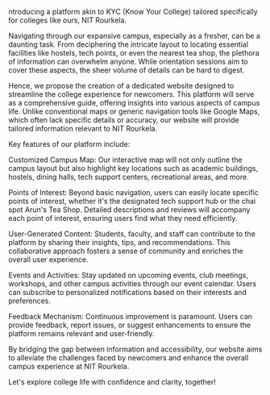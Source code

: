 ntroducing a platform akin to KYC (Know Your College) tailored specifically for colleges like ours, NIT Rourkela.

Navigating through our expansive campus, especially as a fresher, can be a daunting task. From deciphering the intricate layout to locating essential facilities like hostels, tech points, or even the nearest tea shop, the plethora of information can overwhelm anyone. While orientation sessions aim to cover these aspects, the sheer volume of details can be hard to digest.

Hence, we propose the creation of a dedicated website designed to streamline the college experience for newcomers. This platform will serve as a comprehensive guide, offering insights into various aspects of campus life. Unlike conventional maps or generic navigation tools like Google Maps, which often lack specific details or accuracy, our website will provide tailored information relevant to NIT Rourkela.

Key features of our platform include:

Customized Campus Map: Our interactive map will not only outline the campus layout but also highlight key locations such as academic buildings, hostels, dining halls, tech support centers, recreational areas, and more.

Points of Interest: Beyond basic navigation, users can easily locate specific points of interest, whether it's the designated tech support hub or the chai spot Arun's Tea Shop. Detailed descriptions and reviews will accompany each point of interest, ensuring users find what they need efficiently.

User-Generated Content: Students, faculty, and staff can contribute to the platform by sharing their insights, tips, and recommendations. This collaborative approach fosters a sense of community and enriches the overall user experience.

Events and Activities: Stay updated on upcoming events, club meetings, workshops, and other campus activities through our event calendar. Users can subscribe to personalized notifications based on their interests and preferences.

Feedback Mechanism: Continuous improvement is paramount. Users can provide feedback, report issues, or suggest enhancements to ensure the platform remains relevant and user-friendly.

By bridging the gap between information and accessibility, our website aims to alleviate the challenges faced by newcomers and enhance the overall campus experience at NIT Rourkela.

Let's explore college life with confidence and clarity, together!
